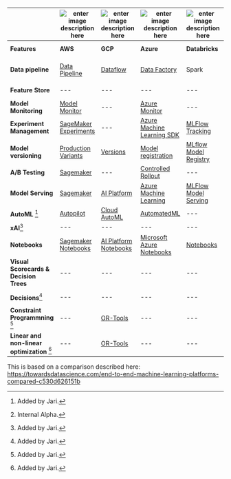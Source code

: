 |   | ![enter image description here](https://i.imgur.com/O71cG5j.png) | ![enter image description here](https://i.imgur.com/JtbBgjS.png) | ![enter image description here](https://i.imgur.com/ABbuUIH.png%5B/img%5D) | ![enter image description here](https://i.imgur.com/76KNmta.png)| ![enter image description here](images/FICO.png)|
| --- | --- | --- | --- | --- | --- |
|  **Features** | **AWS** | **GCP** | **Azure** | **Databricks** | **FICO Platform** |
|  **Data pipeline** | [Data Pipeline](https://aws.amazon.com/datapipeline/) | [Dataflow](https://cloud.google.com/dataflow) | [Data Factory](https://docs.microsoft.com/en-us/azure/data-factory/introduction) | Spark | Data Pipeline, DMP-S |
|  **Feature Store** | --- | --- | --- | --- | [Feature Store](https://www.fico.com/en/platform)|
|  **Model Monitoring** | [Model Monitor](https://docs.aws.amazon.com/sagemaker/latest/dg/model-monitor.html) | --- | [Azure Monitor](https://docs.microsoft.com/en-us/azure/machine-learning/monitor-azure-machine-learning) | --- | Decision Central |
|  **Experiment Management** | [SageMaker Experiments](https://docs.aws.amazon.com/sagemaker/latest/dg/experiments.html#exp-mgmt-track) | --- | [Azure Machine Learning SDK](https://docs.microsoft.com/en-us/azure/machine-learning/how-to-use-mlflow) | [MLFlow Tracking](https://www.mlflow.org/docs/latest/tracking.html) | --- |
|  **Model versioning** | [Production Variants](https://aws.amazon.com/blogs/machine-learning/amazon-sagemaker-now-comes-with-new-capabilities-for-accelerating-machine-learning-experimentation/) | [Versions](https://cloud.google.com/ai-platform/training/docs/projects-models-versions-jobs) | [Model registration](https://docs.microsoft.com/en-us/azure/machine-learning/concept-model-management-and-deployment#register-package-and-deploy-models-from-anywhere) | [MLflow Model Registry](https://www.mlflow.org/docs/latest/model-registry.html) | --- |
|  **A/B Testing** | [Sagemaker](https://aws.amazon.com/blogs/machine-learning/a-b-testing-ml-models-in-production-using-amazon-sagemaker/) | --- | [Controlled Rollout](https://docs.microsoft.com/en-us/azure/machine-learning/how-to-deploy-azure-kubernetes-service#deploy-models-to-aks-using-controlled-rollout-preview) | --- | --- |
|  **Model Serving** | [Sagemaker](https://docs.aws.amazon.com/sagemaker/latest/dg/deploy-model.html) | [AI Platform](https://cloud.google.com/ai-platform) | [Azure Machine Learning](https://docs.microsoft.com/en-us/azure/machine-learning/how-to-deploy-and-where) | [MLFlow Model Serving](https://databricks.com/blog/2020/06/25/announcing-mlflow-model-serving-on-databricks.html) | [DMP](https://www.fico.com/en/platform)|
|  **AutoML**  [^2]| [Autopilot](https://aws.amazon.com/sagemaker/autopilot/) | [Cloud AutoML](https://cloud.google.com/automl) | [AutomatedML](https://azure.microsoft.com/en-us/services/machine-learning/automatedml/) | --- | Auto-RED[^1] |
|  **xAI**[^2]| --- | --- | --- | --- | xAI Tookit  |
|  **Notebooks** | [Sagemaker Notebooks](https://docs.aws.amazon.com/sagemaker/latest/dg/nbi.html) | [AI Platform Notebooks](https://cloud.google.com/ai-platform-notebooks) | [Microsoft Azure Notebooks](https://notebooks.azure.com/) | [Notebooks](https://docs.databricks.com/notebooks/index.html) | [Analytics Workbench](https://www.fico.com/en/products/fico-analytics-workbench) |
|  **Visual Scorecards & Decision Trees** | --- | --- | --- | --- | [Analytics Workbench](https://www.fico.com/en/products/fico-analytics-workbench) |
|  **Decisions**[^2] | --- | --- | --- | --- | [Decision Modeler](https://www.fico.com/en/products/fico-decision-modeler) |
|  **Constraint Programmning** [^2] | --- | [OR-Tools](https://developers.google.com/optimization/examples) | --- | --- | [Xpress](https://www.fico.com/en/products/optimization) |
|  **Linear and non-linear optimization** [^2] | --- | [OR-Tools](https://developers.google.com/optimization/examples) | --- | --- | [Xpress](https://www.fico.com/en/products/optimization) |

This is based on a comparison described here: https://towardsdatascience.com/end-to-end-machine-learning-platforms-compared-c530d626151b

[^1]:Internal Alpha.

[^2]:Added by Jari.


